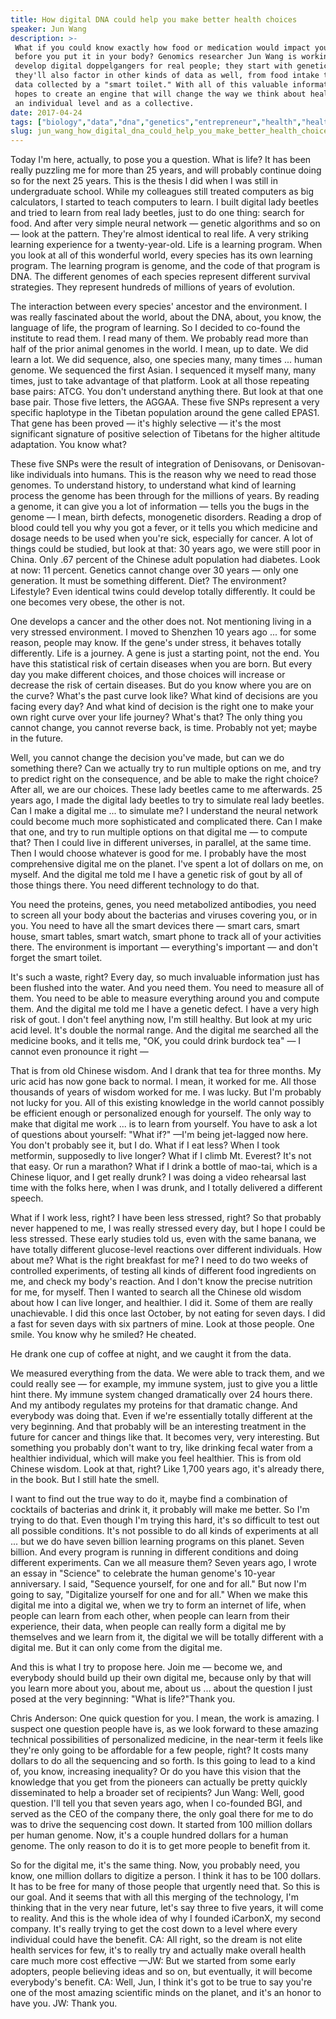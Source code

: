 ```yaml
---
title: How digital DNA could help you make better health choices
speaker: Jun Wang
description: >-
 What if you could know exactly how food or medication would impact your health --
 before you put it in your body? Genomics researcher Jun Wang is working to
 develop digital doppelgangers for real people; they start with genetic code, but
 they'll also factor in other kinds of data as well, from food intake to sleep to
 data collected by a "smart toilet." With all of this valuable information, Wang
 hopes to create an engine that will change the way we think about health, both on
 an individual level and as a collective.
date: 2017-04-24
tags: ["biology","data","dna","genetics","entrepreneur","health","health-care","humanity","human-body","medical-research","illness","medicine","science"]
slug: jun_wang_how_digital_dna_could_help_you_make_better_health_choices
---
```


Today I'm here, actually, to pose you a question. What is life? It has been really
puzzling me for more than 25 years, and will probably continue doing so for the next 25
years. This is the thesis I did when I was still in undergraduate school. While my
colleagues still treated computers as big calculators, I started to teach computers to
learn. I built digital lady beetles and tried to learn from real lady beetles, just to do
one thing: search for food. And after very simple neural network — genetic algorithms and
so on — look at the pattern. They're almost identical to real life. A very striking
learning experience for a twenty-year-old. Life is a learning program. When you look at all
of this wonderful world, every species has its own learning program. The learning program
is genome, and the code of that program is DNA. The different genomes of each species
represent different survival strategies. They represent hundreds of millions of years of
evolution.

The interaction between every species' ancestor and the environment. I was really
fascinated about the world, about the DNA, about, you know, the language of life, the
program of learning. So I decided to co-found the institute to read them. I read many of
them. We probably read more than half of the prior animal genomes in the world. I mean, up
to date. We did learn a lot. We did sequence, also, one species many, many times ... human
genome. We sequenced the first Asian. I sequenced it myself many, many times, just to take
advantage of that platform. Look at all those repeating base pairs: ATCG. You don't
understand anything there. But look at that one base pair. Those five letters, the AGGAA.
These five SNPs represent a very specific haplotype in the Tibetan population around the
gene called EPAS1. That gene has been proved — it's highly selective — it's the most
significant signature of positive selection of Tibetans for the higher altitude
adaptation. You know what?

These five SNPs were the result of integration of Denisovans, or Denisovan-like
individuals into humans. This is the reason why we need to read those genomes. To
understand history, to understand what kind of learning process the genome has been
through for the millions of years. By reading a genome, it can give you a lot of
information — tells you the bugs in the genome — I mean, birth defects, monogenetic
disorders. Reading a drop of blood could tell you why you got a fever, or it tells you
which medicine and dosage needs to be used when you're sick, especially for cancer. A lot
of things could be studied, but look at that: 30 years ago, we were still poor in China.
Only .67 percent of the Chinese adult population had diabetes. Look at now: 11 percent.
Genetics cannot change over 30 years — only one generation. It must be something
different. Diet? The environment? Lifestyle? Even identical twins could develop totally
differently. It could be one becomes very obese, the other is not.

One develops a cancer and the other does not. Not mentioning living in a very stressed
environment. I moved to Shenzhen 10 years ago ... for some reason, people may know. If the
gene's under stress, it behaves totally differently. Life is a journey. A gene is just a
starting point, not the end. You have this statistical risk of certain diseases when you
are born. But every day you make different choices, and those choices will increase or
decrease the risk of certain diseases. But do you know where you are on the curve? What's
the past curve look like? What kind of decisions are you facing every day? And what kind
of decision is the right one to make your own right curve over your life journey? What's
that? The only thing you cannot change, you cannot reverse back, is time. Probably not yet;
maybe in the future.

Well, you cannot change the decision you've made, but can we do something there? Can we
actually try to run multiple options on me, and try to predict right on the consequence,
and be able to make the right choice? After all, we are our choices. These lady beetles
came to me afterwards. 25 years ago, I made the digital lady beetles to try to simulate
real lady beetles. Can I make a digital me ... to simulate me? I understand the neural
network could become much more sophisticated and complicated there. Can I make that one,
and try to run multiple options on that digital me — to compute that? Then I could live in
different universes, in parallel, at the same time. Then I would choose whatever is good
for me. I probably have the most comprehensive digital me on the planet. I've spent a lot
of dollars on me, on myself. And the digital me told me I have a genetic risk of gout by
all of those things there. You need different technology to do that.

You need the proteins, genes, you need metabolized antibodies, you need to screen all your
body about the bacterias and viruses covering you, or in you. You need to have all the
smart devices there — smart cars, smart house, smart tables, smart watch, smart phone to
track all of your activities there. The environment is important — everything's important
— and don't forget the smart toilet.

It's such a waste, right? Every day, so much invaluable information just has been flushed
into the water. And you need them. You need to measure all of them. You need to be able to
measure everything around you and compute them. And the digital me told me I have a genetic
defect. I have a very high risk of gout. I don't feel anything now, I'm still healthy. But
look at my uric acid level. It's double the normal range. And the digital me searched all
the medicine books, and it tells me, "OK, you could drink burdock tea" — I cannot even
pronounce it right —

That is from old Chinese wisdom. And I drank that tea for three months. My uric acid has
now gone back to normal. I mean, it worked for me. All those thousands of years of wisdom
worked for me. I was lucky. But I'm probably not lucky for you. All of this existing
knowledge in the world cannot possibly be efficient enough or personalized enough for
yourself. The only way to make that digital me work ... is to learn from yourself. You
have to ask a lot of questions about yourself: "What if?" —I'm being jet-lagged now here.
You don't probably see it, but I do. What if I eat less? When I took metformin, supposedly
to live longer? What if I climb Mt. Everest? It's not that easy. Or run a marathon? What
if I drink a bottle of mao-tai, which is a Chinese liquor, and I get really drunk? I was
doing a video rehearsal last time with the folks here, when I was drunk, and I totally
delivered a different speech.

What if I work less, right? I have been less stressed, right? So that probably never
happened to me, I was really stressed every day, but I hope I could be less stressed.
These early studies told us, even with the same banana, we have totally different
glucose-level reactions over different individuals. How about me? What is the right
breakfast for me? I need to do two weeks of controlled experiments, of testing all kinds
of different food ingredients on me, and check my body's reaction. And I don't know the
precise nutrition for me, for myself. Then I wanted to search all the Chinese old wisdom
about how I can live longer, and healthier. I did it. Some of them are really
unachievable. I did this once last October, by not eating for seven days. I did a fast for
seven days with six partners of mine. Look at those people. One smile. You know why he
smiled? He cheated.

He drank one cup of coffee at night, and we caught it from the data.

We measured everything from the data. We were able to track them, and we could really see —
for example, my immune system, just to give you a little hint there. My immune system
changed dramatically over 24 hours there. And my antibody regulates my proteins for that
dramatic change. And everybody was doing that. Even if we're essentially totally different
at the very beginning. And that probably will be an interesting treatment in the future
for cancer and things like that. It becomes very, very interesting. But something you
probably don't want to try, like drinking fecal water from a healthier individual, which
will make you feel healthier. This is from old Chinese wisdom. Look at that, right? Like
1,700 years ago, it's already there, in the book. But I still hate the
smell.

I want to find out the true way to do it, maybe find a combination of cocktails of
bacterias and drink it, it probably will make me better. So I'm trying to do that. Even
though I'm trying this hard, it's so difficult to test out all possible conditions. It's
not possible to do all kinds of experiments at all ... but we do have seven billion
learning programs on this planet. Seven billion. And every program is running in different
conditions and doing different experiments. Can we all measure them? Seven years ago, I
wrote an essay in "Science" to celebrate the human genome's 10-year anniversary. I said,
"Sequence yourself, for one and for all." But now I'm going to say, "Digitalize yourself
for one and for all." When we make this digital me into a digital we, when we try to form
an internet of life, when people can learn from each other, when people can learn from
their experience, their data, when people can really form a digital me by themselves and
we learn from it, the digital we will be totally different with a digital me. But it can
only come from the digital me.

And this is what I try to propose here. Join me — become we, and everybody should build up
their own digital me, because only by that will you learn more about you, about me, about
us ... about the question I just posed at the very beginning: "What is life?"Thank
you.

Chris Anderson: One quick question for you. I mean, the work is amazing. I suspect one
question people have is, as we look forward to these amazing technical possibilities of
personalized medicine, in the near-term it feels like they're only going to be affordable
for a few people, right? It costs many dollars to do all the sequencing and so forth. Is
this going to lead to a kind of, you know, increasing inequality? Or do you have this
vision that the knowledge that you get from the pioneers can actually be pretty quickly
disseminated to help a broader set of recipients? Jun Wang: Well, good question. I'll tell
you that seven years ago, when I co-founded BGI, and served as the CEO of the company
there, the only goal there for me to do was to drive the sequencing cost down. It started
from 100 million dollars per human genome. Now, it's a couple hundred dollars for a human
genome. The only reason to do it is to get more people to benefit from
it.

So for the digital me, it's the same thing. Now, you probably need, you know, one million
dollars to digitize a person. I think it has to be 100 dollars. It has to be free for many
of those people that urgently need that. So this is our goal. And it seems that with all
this merging of the technology, I'm thinking that in the very near future, let's say three
to five years, it will come to reality. And this is the whole idea of why I founded
iCarbonX, my second company. It's really trying to get the cost down to a level where
every individual could have the benefit. CA: All right, so the dream is not elite health
services for few, it's to really try and actually make overall health care much more cost
effective —JW: But we started from some early adopters, people believing ideas and so on,
but eventually, it will become everybody's benefit. CA: Well, Jun, I think it's got to be
true to say you're one of the most amazing scientific minds on the planet, and it's an
honor to have you. JW: Thank you.

<!--
ad_duration=3.33
comment_count=15
event="TED2017"
external_start_time=0
intro_duration=11.82
is_subtitle_required="True"
is_talk_featured="True"
language="en"
language_swap="False"
native_language="en"
number_of_related_talks=6
number_of_speakers=1
number_of_subtitled_videos=17
number_of_tags=13
number_of_talk_download_languages=17
number_of_talk_more_resources=0
number_of_talk_recommendations=0
number_of_talks_take_actions=0
post_ad_duration=0.83
published_timestamp="2017-09-18 15:14:47"
recording_date="2017-04-24"
speaker_description="Genomics researcher"
speaker_is_published=1
speaker_name="Jun Wang"
talk_name="How digital DNA could help you make better health choices"
talks_tags=["biology","data","dna","genetics","entrepreneur","health","health-care","humanity","human-body","medical-research","illness","medicine","science"]
url_audio="https://download.ted.com/talks/JunWang_2017.mp3?apikey=acme-roadrunner"
url_photo_speaker="https://pe.tedcdn.com/images/ted/897975149cbf8a530b4135c57f8ff930f700ec5d_254x191.jpg"
url_photo_talk="https://s3.amazonaws.com/talkstar-photos/uploads/715143ed-1b7c-418e-81a1-25e374a0325b/JunWang_2017-embed.jpg"
url_webpage="https://www.ted.com/talks/jun_wang_how_digital_dna_could_help_you_make_better_health_choices"
video_type_name="TED Stage Talk"
-->